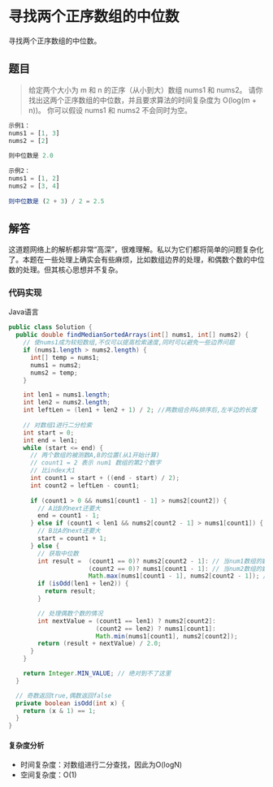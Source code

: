 # 寻找两个正序数组的中位数

寻找两个正序数组的中位数。

## 题目

> 给定两个大小为 m 和 n 的正序（从小到大）数组 nums1 和 nums2。
请你找出这两个正序数组的中位数，并且要求算法的时间复杂度为 O(log(m + n))。
你可以假设 nums1 和 nums2 不会同时为空。

```js
示例1：
nums1 = [1, 3]
nums2 = [2]
    
则中位数是 2.0
    
示例2：
nums1 = [1, 2]
nums2 = [3, 4]
    
则中位数是 (2 + 3) / 2 = 2.5
```

## 解答

这道题网络上的解析都非常“高深”，很难理解。私以为它们都将简单的问题复杂化了。本题在一些处理上确实会有些麻烦，比如数组边界的处理，和偶数个数的中位数的处理。但其核心思想并不复杂。


### 代码实现

Java语言

```java
public class Solution {
  public double findMedianSortedArrays(int[] nums1, int[] nums2) {
    // 使nums1成为较短数组,不仅可以提高检索速度,同时可以避免一些边界问题
    if (nums1.length > nums2.length) {
      int[] temp = nums1;
      nums1 = nums2;
      nums2 = temp;
    }

    int len1 = nums1.length;
    int len2 = nums2.length;
    int leftLen = (len1 + len2 + 1) / 2; //两数组合并&排序后,左半边的长度
    
    // 对数组1进行二分检索
    int start = 0;
    int end = len1;
    while (start <= end) {
      // 两个数组的被测数A,B的位置(从1开始计算)
      // count1 = 2 表示 num1 数组的第2个数字
      // 比index大1
      int count1 = start + ((end - start) / 2);
      int count2 = leftLen - count1;
      
      if (count1 > 0 && nums1[count1 - 1] > nums2[count2]) {
        // A比B的next还要大
        end = count1 - 1;
      } else if (count1 < len1 && nums2[count2 - 1] > nums1[count1]) {
        // B比A的next还要大
        start = count1 + 1;
      } else {
        // 获取中位数
        int result =  (count1 == 0)? nums2[count2 - 1]: // 当num1数组的数都在总数组右边
                      (count2 == 0)? nums1[count1 - 1]: // 当num2数组的数都在总数组右边
                      Math.max(nums1[count1 - 1], nums2[count2 - 1]); // 比较A,B
        if (isOdd(len1 + len2)) {
          return result;
        }

        // 处理偶数个数的情况
        int nextValue = (count1 == len1) ? nums2[count2]:
                        (count2 == len2) ? nums1[count1]:
                        Math.min(nums1[count1], nums2[count2]);
        return (result + nextValue) / 2.0;
      }
    }

    return Integer.MIN_VALUE; // 绝对到不了这里
  }

  // 奇数返回true,偶数返回false
  private boolean isOdd(int x) {
    return (x & 1) == 1;
  }
}
```

#### 复杂度分析

- 时间复杂度：对数组进行二分查找，因此为O(logN)
- 空间复杂度：O(1)

